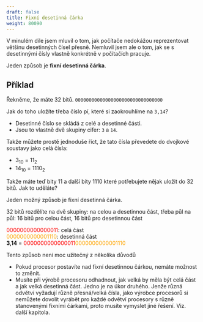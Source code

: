 ```yaml
---
draft: false
title: Fixní desetinná čárka
weight: 80090
---
```


V minulém díle jsem mluvil o tom, jak počítače nedokážou reprezentovat většinu desetinných čísel přesně. Nemluvil jsem ale o tom, jak se s desetinnými čísly vlastně konkrétně v počítačích pracuje.

Jeden způsob je **fixní desetinná čárka**.

## Příklad

Řekněme, že máte 32 bitů.
`00000000000000000000000000000000`

Jak do toho uložíte třeba číslo pí, které si zaokrouhlíme na `3,14`?

- Desetinné číslo se skládá z celé a desetinné části.
- Jsou to vlastně dvě skupiny cifer: `3` a `14`.

Takže můžete prostě jednoduše říct, že tato čísla převedete do dvojkové soustavy jako celá čísla:

- 3<sub>10</sub> = 11<sub>2</sub>
- 14<sub>10</sub> = 1110<sub>2</sub>

Takže máte teď bity 11 a další bity 1110 které potřebujete nějak uložit do 32 bitů. Jak to uděláte?

Jeden možný způsob je fixní desetinná čárka.

32 bitů rozdělíte na dvě skupiny: na celou a desetinnou část, třeba půl na půl: 16 bitů pro celou část, 16 bitů pro desetinnou část

<span style="color:red">0000000000000011</span>: celá část  
<span style="color:orange">0000000000001110</span>: desetinná část  
**3,14** = <span style="color:red">0000000000000011</span><span style="color:orange">0000000000001110</span>

Tento způsob není moc užitečný z několika důvodů

- Pokud procesor postavíte nad fixní desetinnou čárkou, nemáte možnost to změnit.
- Musíte při výrobě procesoru odhadnout, jak velká by měla být celá část a jak velká desetinná část. Jedno je na úkor druhého. Jenže různá odvětví vyžadují různě přesná/velká čísla, jako výrobce procesorů si nemůžete dovolit vyrábět pro každé odvětví procesory s různě stanovenými fixními čárkami, proto musíte vymyslet jiné řešení. Viz. další kapitola.